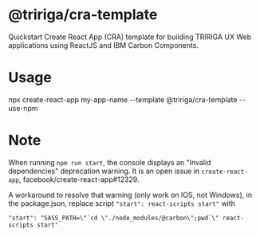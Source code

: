 # @tririga/cra-template

Quickstart Create React App (CRA) template for building TRIRIGA UX Web applications using ReactJS and IBM Carbon Components.

# Usage

npx create-react-app my-app-name --template @tririga/cra-template --use-npm

# Note

When running `npm run start`, the console displays an "Invalid dependencies" deprecation warning. It is an open issue in `create-react-app`, facebook/create-react-app#12329.

A workaround to resolve that warning (only work on IOS, not Windows), in the package.json, replace script `"start": react-scripts start"` with

```
"start": "SASS_PATH=\"`cd \"./node_modules/@carbon\";pwd`\" react-scripts start"
```
